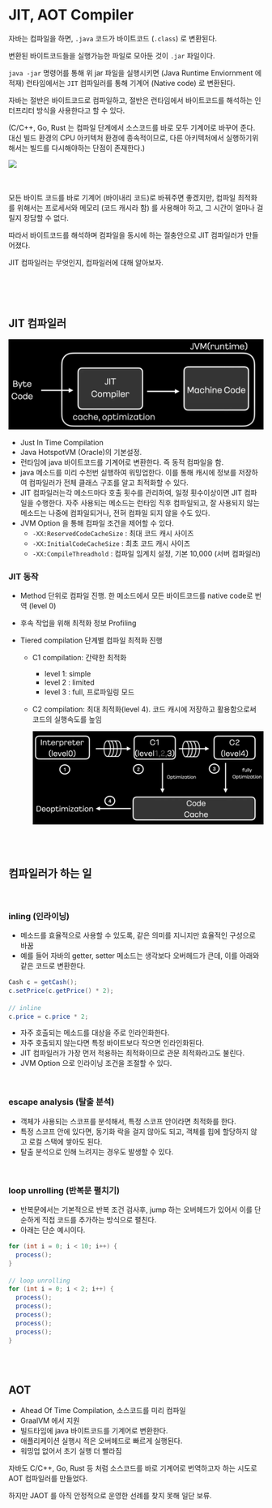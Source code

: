 # JIT, AOT Compiler



자바는 컴파일을 하면, `.java` 코드가 바이트코드 (`.class`) 로 변환된다.

변환된 바이트코드들을 실행가능한 파일로 모아둔 것이 `.jar` 파일이다.

`java -jar` 명령어를 통해 위 jar 파일을 실행시키면 (Java Runtime Enviornment 에 적재) 런타임에서는 `JIT` 컴파일러를 통해 기계어 (Native code) 로 변환된다. 

자바는 절반은 바이트코드로 컴파일하고, 절반은 런타임에서 바이트코드를 해석하는 인터프리터 방식을 사용한다고 할 수 있다.

(C/C++, Go, Rust 는 컴파일 단계에서 소스코드를 바로 모두 기계어로 바꾸어 준다. 대신 빌드 환경의 CPU 아키텍처 환경에 종속적이므로, 다른 아키텍처에서 실행하기위해서는 빌드를 다시해야하는 단점이 존재한다.)

![](https://img1.daumcdn.net/thumb/R1280x0/?scode=mtistory2&fname=https%3A%2F%2Fblog.kakaocdn.net%2Fdn%2F6ztxH%2FbtrThM2SzWC%2Fnge6925CJA5UdaFkJpke4k%2Fimg.png)

<br />

모든 바이트 코드를 바로 기계어 (바이내리 코드)로 바꿔주면 좋겠지만, 컴파일 최적화를 위해서는 프로세서와 메모리 (코드 캐시라 함) 를 사용해야 하고, 그 시간이 얼마나 걸릴지 장담할 수 없다. 

따라서 바이트코드를 해석하며 컴파일을 동시에 하는 절충안으로 JIT 컴파일러가 만들어졌다.

JIT 컴파일러는 무엇인지, 컴파일러에 대해 알아보자.

<br />

<br />

<br />

## JIT 컴파일러

![](./images/jit.png)

- Just In Time Compilation
- Java HotspotVM (Oracle)의 기본설정.
- 런타임에 java 바이트코드를 기계어로 변환한다. 즉 동적 컴파일을 함.
- java 메소드를 미리 수천번 실행하여 워밍업한다. 이를 통해 캐시에 정보를 저장하여 컴파일러가 전체 클래스 구조를 알고 최적화할 수 있다.
- JIT 컴파일러는각 메소드마다 호출 횟수를 관리하여, 일정 횟수이상이면 JIT 컴파일을 수행한다. 자주 사용되는 메소드는 런타임 직후 컴파일되고, 잘 사용되지 않는 메소드는 나중에 컴파일되거나, 전혀 컴파일 되지 않을 수도 있다.
- JVM Option 을 통해 컴파일 조건을 제어할 수 있다.
  - `-XX:ReservedCodeCacheSize` : 최대 코드 캐시 사이즈
  - `-XX:InitialCodeCacheSize` : 최초 코드 캐시 사이즈
  - `-XX:CompileThreadhold` : 컴파일 임계치 설정, 기본 10,000 (서버 컴파일러)



### JIT 동작

- Method 단위로 컴파일 진행. 한 메소드에서 모든 바이트코드를 native code로 번역 (level 0)

- 후속 작업을 위해 최적화 정보 Profiling 

- Tiered compilation 단계별 컴파일 최적화 진행

  - C1 compilation: 간략한 최적화

    - level 1: simple
    - level 2 : limited
    - level 3 : full, 프로파일링 모드

  - C2 compilation: 최대 최적화(level 4). 코드 캐시에 저장하고 활용함으로써 코드의 실행속도를 높임

    ![](./images/tiered_compilation.png)

<br />

<br />

## 컴파일러가 하는 일

<br />

### inling (인라이닝)

- 메소드를 효율적으로 사용할 수 있도록, 같은 의미를 지니지만 효율적인 구성으로 바꿈
- 예를 들어 자바의 getter, setter 메소드는 생각보다 오버헤드가 큰데, 이를 아래와 같은 코드로 변환한다.

```java
Cash c = getCash();
c.setPrice(c.getPrice() * 2);

// inline
c.price = c.price * 2;
```

- 자주 호출되는 메소드를 대상을 주로 인라인화한다.
- 자주 호출되지 않는다면 특정 바이트보다 작으면 인라인화된다.
- JIT 컴파일러가 가장 먼저 적용하는 최적화이므로 관문 최적화라고도 불린다.
- JVM Option 으로 인라이닝 조건을 조절할 수 있다.

<br />

### escape analysis (탈출 분석)

- 객체가 사용되는 스코프를 분석해서, 특정 스코프 안이라면 최적화를 한다.
- 특정 스코프 안에 있다면, 동기화 락을 걸지 않아도 되고, 객체를 힙에 할당하지 않고 로컬 스택에 쌓아도 된다.
- 탈출 분석으로 인해 느려지는 경우도 발생할 수 있다.

<br />

### loop unrolling (반복문 펼치기)

- 반복문에서는 기본적으로 반복 조건 검사후, jump 하는 오버헤드가 있어서 이를 단순하게 직접 코드를 추가하는 방식으로 펼친다.
- 아래는 단순 예시이다.

```java
for (int i = 0; i < 10; i++) {
  process();
}

// loop unrolling
for (int i = 0; i < 2; i++) {
  process();
  process();
  process();
  process();
  process();
}
```

<br />

<br />

## AOT

- Ahead Of Time Compilation, 소스코드를 미리 컴파일
- GraalVM 에서 지원
- 빌드타임에 java 바이트코드를 기계어로 변환한다.
- 애플리케이션 실행시 적은 오버헤드로 빠르게 실행된다.
- 워밍업 없어서 초기 실행 더 빨라짐

자바도 C/C++, Go, Rust 등 처럼 소스코드를 바로 기계어로 번역하고자 하는 시도로 AOT 컴파일러를 만들었다.

하지만 JAOT 를 아직 안정적으로 운영한 선례를 찾지 못해 일단 보류.

<br />

<br />

<br />

<br />

<br />
